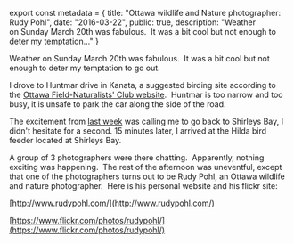 export const metadata = { title: "Ottawa wildlife and Nature photographer: Rudy Pohl", date: "2016-03-22", public: true, description: "Weather on Sunday March 20th was fabulous.  It was a bit cool but not enough to deter my temptation..." }

Weather on Sunday March 20th was fabulous.  It was a bit cool but not enough to deter my temptation to go out.

I drove to Huntmar drive in Kanata, a suggested birding site according to the [Ottawa Field-Naturalists' Club website](http://ofnc.ca/birding/wheretogo/index.html#Hun).  Huntmar is too narrow and too busy, it is unsafe to park the car along the side of the road.

The excitement from [last week](http://pixontrips.com/2016/03/14/golden-hours-in-the-ottawa-green-belt/) was calling me to go back to Shirleys Bay, I didn't hesitate for a second. 15 minutes later, I arrived at the Hilda bird feeder located at Shirleys Bay.

A group of 3 photographers were there chatting.  Apparently, nothing exciting was happening.  The rest of the afternoon was uneventful, except that one of the photographers turns out to be Rudy Pohl, an Ottawa wildlife and nature photographer.  Here is his personal website and his flickr site:

[http://www.rudypohl.com/](http://www.rudypohl.com/)

[https://www.flickr.com/photos/rudypohl/](https://www.flickr.com/photos/rudypohl/)
